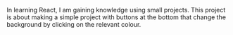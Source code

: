 In learning React, I am gaining knowledge using small projects. This project is about making a simple project with buttons at the bottom that change the background by clicking on the relevant colour. 
